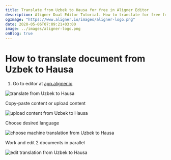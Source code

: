 ```yaml
---
title: Translate from Uzbek to Hausa for free in Aligner Editor
description: Aligner Dual Editor Tutorial. How to translate for free from Uzbek to Hausa. Aligner is multilingual document management platform. 
ogImage: "https://www.aligner.io/images/aligner-logo.png"
date: 2020-05-06T07:09:21+03:00
image: ../images/aligner-logo.png
onBlog: true
---
```


# How to translate document from Uzbek to Hausa

1. Go to editor at [app.aligner.io](https://app.aligner.io "Aligner App web page")

![translate from Uzbek to Hausa](../aligner-blank-editor.png "translate from Uzbek to Hausa")

Copy-paste content or upload content

![upload content from Uzbek to Hausa](../aligner-uploaded-document.png "upload content from Uzbek to Hausa")

Choose desired language

![choose machine translation from Uzbek to Hausa](../aligner-language-dropdown.png "choose machine translation from Uzbek to Hausa")

Work and edit 2 documents in parallel

![edit translation from Uzbek to Hausa](../aligner-double-sitded-editor.png "edit translation from Uzbek to Hausa")


